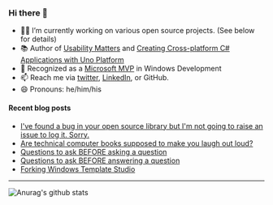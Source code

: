 ### Hi there 👋

- 👨‍💻 I’m currently working on various open source projects. (See below for details)
- 📚 Author of [Usability Matters](https://www.manning.com/books/usability-matters?a_aid=mrlacey) and [Creating Cross-platform C# Applications with Uno Platform](https://www.packtpub.com/product/creating-cross-platform-c-applications-with-uno-platform/9781801078498)
- 🏅 Recognized as a [Microsoft MVP](https://mvp.microsoft.com/en-us/PublicProfile/5001397?fullName=Matt%20Lacey) in Windows Development
- 📫 Reach me via [twitter](https://twitter.com/mrlacey), [LinkedIn](https://www.linkedin.com/in/mrlacey), or GitHub.
- 😄 Pronouns: he/him/his

<!--
**mrlacey/mrlacey** is a ✨ _special_ ✨ repository because its `README.md` (this file) appears on your GitHub profile.

Here are some ideas to get you started:

- 🔭 I’m currently working on ...
- 🌱 I’m currently learning ...
- 👯 I’m looking to collaborate on ...
- 🤔 I’m looking for help with ...
- 💬 Ask me about ...
- 📫 How to reach me: ...
- 😄 Pronouns: ...
- ⚡ Fun fact: ...
-->

#### Recent blog posts
<!-- BLOG-POST-LIST:START -->
- [I&#39;ve found a bug in your open source library but I&#39;m not going to raise an issue to log it. Sorry.](https://www.mrlacey.com/2021/12/ive-found-bug-in-your-open-source.html)
- [Are technical computer books supposed to make you laugh out loud?](https://www.mrlacey.com/2021/12/are-technical-computer-books-supposed.html)
- [Questions to ask BEFORE asking a question](https://www.mrlacey.com/2021/12/questions-to-ask-before-asking-question.html)
- [Questions to ask BEFORE answering a question](https://www.mrlacey.com/2021/12/questions-to-ask-before-answering.html)
- [Forking Windows Template Studio](https://www.mrlacey.com/2021/12/forking-windows-template-studio.html)
<!-- BLOG-POST-LIST:END -->

---

![Anurag's github stats](https://github-readme-stats.vercel.app/api?username=mrlacey&count_private=true&show_icons=true)
